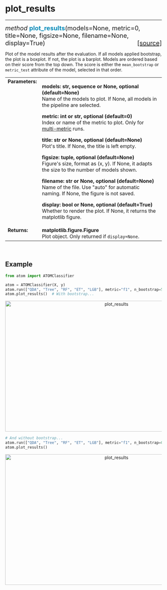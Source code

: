 # plot_results
--------------

<div style="font-size:20px">
<em>method</em> <strong style="color:#008AB8">plot_results</strong>(models=None,
metric=0, title=None, figsize=None, filename=None, display=True)
<span style="float:right">
<a href="https://github.com/tvdboom/ATOM/blob/master/atom/plots.py#L921">[source]</a>
</span>
</div>

Plot of the model results after the evaluation. If all models applied
bootstrap, the plot is a boxplot. If not, the plot is a barplot. Models
are ordered based on their score from the top down. The score is either
the `mean_bootstrap` or `metric_test` attribute of the model, selected in
that order.

<table style="font-size:16px">
<tr>
<td width="20%" class="td_title" style="vertical-align:top"><strong>Parameters:</strong></td>
<td width="80%" class="td_params">
<p>
<strong>models: str, sequence or None, optional (default=None)</strong><br>
Name of the models to plot. If None, all models in the pipeline are selected.
</p>
<p>
<strong>metric: int or str, optional (default=0)</strong><br>
Index or name of the metric to plot. Only for <a href="../../../user_guide/training/#metric">multi-metric</a> runs.
</p>
<p>
<strong>title: str or None, optional (default=None)</strong><br>
Plot's title. If None, the title is left empty.
</p>
<p>
<strong>figsize: tuple, optional (default=None)</strong><br>
Figure's size, format as (x, y). If None, it adapts the size to
the number of models shown.
</p>
<p>
<strong>filename: str or None, optional (default=None)</strong><br>
Name of the file. Use "auto" for automatic naming.
If None, the figure is not saved.
</p>
<p>
<strong>display: bool or None, optional (default=True)</strong><br>
Whether to render the plot. If None, it returns the matplotlib figure.
</p>
</td>
</tr>
<tr>
<td width="20%" class="td_title" style="vertical-align:top"><strong>Returns:</strong></td>
<td width="80%" class="td_params">
<strong>matplotlib.figure.Figure</strong><br>
Plot object. Only returned if <code>display=None</code>.
</td>
</tr>
</table>
<br />



## Example

```python
from atom import ATOMClassifier

atom = ATOMClassifier(X, y)
atom.run(["QDA", "Tree", "RF", "ET", "LGB"], metric="f1", n_bootstrap=5)
atom.plot_results()  # With bootstrap...
```

<div align="center">
    <img src="../../../img/plots/plot_results_1.png" alt="plot_results" width="700" height="420"/>
</div>

```python
# And without bootstrap...
atom.run(["QDA", "Tree", "RF", "ET", "LGB"], metric="f1", n_bootstrap=0)
atom.plot_results()
```

<div align="center">
    <img src="../../../img/plots/plot_results_2.png" alt="plot_results" width="700" height="420"/>
</div>